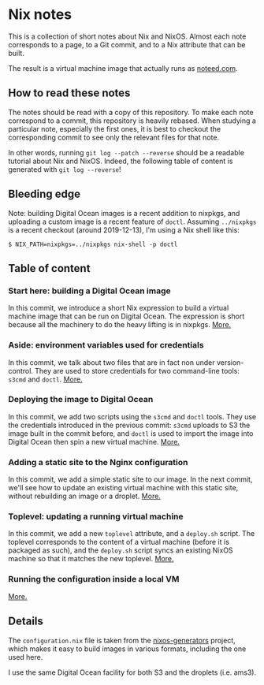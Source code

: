 # Nix notes

This is a collection of short notes about Nix and NixOS. Almost each note
corresponds to a page, to a Git commit, and to a Nix attribute that can be
built.

The result is a virtual machine image that actually runs as
[noteed.com](https://noteed.com).


## How to read these notes

The notes should be read with a copy of this repository. To make each note
correspond to a commit, this repository is heavily rebased. When studying a
particular note, especially the first ones, it is best to checkout the
corresponding commit to see only the relevant files for that note.

In other words, running `git log --patch --reverse` should be a readable
tutorial about Nix and NixOS. Indeed, the following table of content is
generated with `git log --reverse`!


## Bleeding edge

Note: building Digital Ocean images is a recent addition to nixpkgs, and
uploading a custom image is a recent feature of `doctl`. Assuming `../nixpkgs`
is a recent checkout (around 2019-12-13), I'm using a Nix shell like this:

```
$ NIX_PATH=nixpkgs=../nixpkgs nix-shell -p doctl
```


## Table of content


### Start here: building a Digital Ocean image

In this commit, we introduce a short Nix expression to build a virtual machine
image that can be run on Digital Ocean. The expression is short because all the
machinery to do the heavy lifting is in nixpkgs. [More.](site/image.md)


### Aside: environment variables used for credentials

In this commit, we talk about two files that are in fact non under version-control.
They are used to store credentials for two command-line tools: `s3cmd` and `doctl`.
[More.](site/credentials.md)


### Deploying the image to Digital Ocean

In this commit, we add two scripts using the `s3cmd` and `doctl` tools. They
use the credentials introduced in the previous commit: `s3cmd` uploads to S3
the image built in the commit before, and `doctl` is used to import the image
into Digital Ocean then spin a new virtual machine. [More.](site/deploying.md)


### Adding a static site to the Nginx configuration

In this commit, we add a simple static site to our image. In the next commit,
we'll see how to update an existing virtual machine with this static site,
without rebuilding an image or a droplet. [More.](site/site.md)


### Toplevel: updating a running virtual machine

In this commit, we add a new `toplevel` attribute, and a `deploy.sh` script.
The toplevel corresponds to the content of a virtual machine (before it is
packaged as such), and the `deploy.sh` script syncs an existing NixOS machine
so that it matches the new toplevel. [More.](site/toplevel.md)


### Running the configuration inside a local VM

[More.](site/runvm.md)


## Details

The `configuration.nix` file is taken from the
[nixos-generators](https://github.com/nix-community/nixos-generators) project,
which makes it easy to build images in various formats, including the one used
here.

I use the same Digital Ocean facility for both S3 and the droplets (i.e. ams3).
